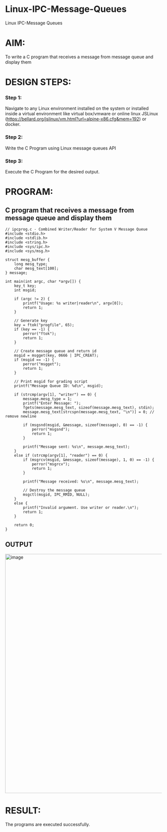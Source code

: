 # Linux-IPC-Message-Queues
Linux IPC-Message Queues

# AIM:
To write a C program that receives a message from message queue and display them

# DESIGN STEPS:

### Step 1:

Navigate to any Linux environment installed on the system or installed inside a virtual environment like virtual box/vmware or online linux JSLinux (https://bellard.org/jslinux/vm.html?url=alpine-x86.cfg&mem=192) or docker.

### Step 2:

Write the C Program using Linux message queues API 

### Step 3:

Execute the C Program for the desired output. 

# PROGRAM:

## C program that receives a message from message queue and display them
```
// ipcprog.c - Combined Writer/Reader for System V Message Queue
#include <stdio.h>
#include <stdlib.h>
#include <string.h>
#include <sys/ipc.h>
#include <sys/msg.h>

struct mesg_buffer {
    long mesg_type;
    char mesg_text[100];
} message;

int main(int argc, char *argv[]) {
    key_t key;
    int msgid;

    if (argc != 2) {
        printf("Usage: %s writer|reader\n", argv[0]);
        return 1;
    }

    // Generate key
    key = ftok("progfile", 65);
    if (key == -1) {
        perror("ftok");
        return 1;
    }

    // Create message queue and return id
    msgid = msgget(key, 0666 | IPC_CREAT);
    if (msgid == -1) {
        perror("msgget");
        return 1;
    }

    // Print msgid for grading script
    printf("Message Queue ID: %d\n", msgid);

    if (strcmp(argv[1], "writer") == 0) {
        message.mesg_type = 1;
        printf("Enter Message: ");
        fgets(message.mesg_text, sizeof(message.mesg_text), stdin);
        message.mesg_text[strcspn(message.mesg_text, "\n")] = 0; // remove newline

        if (msgsnd(msgid, &message, sizeof(message), 0) == -1) {
            perror("msgsnd");
            return 1;
        }

        printf("Message sent: %s\n", message.mesg_text);
    }
    else if (strcmp(argv[1], "reader") == 0) {
        if (msgrcv(msgid, &message, sizeof(message), 1, 0) == -1) {
            perror("msgrcv");
            return 1;
        }

        printf("Message received: %s\n", message.mesg_text);

        // Destroy the message queue
        msgctl(msgid, IPC_RMID, NULL);
    }
    else {
        printf("Invalid argument. Use writer or reader.\n");
        return 1;
    }

    return 0;
}

```





## OUTPUT

<img width="706" height="770" alt="image" src="https://github.com/user-attachments/assets/ed0ffc5d-acb4-453f-b7d0-83d0d5749a74" />



# RESULT:
The programs are executed successfully.
